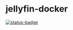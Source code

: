 # jellyfin-docker
[![status-badge](https://ci.home.estelsmith.com/api/badges/esmith/jellyfin-docker/status.svg)](https://ci.home.estelsmith.com/esmith/jellyfin-docker)

